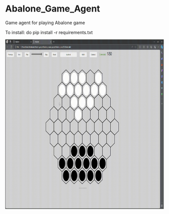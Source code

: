 # Abalone_Game_Agent
Game agent for playing Abalone game

To install: do pip install -r requirements.txt

<p align="center">
  <img src="my_player_1_vs_my_player_1.gif" alt="Segmentation Output" width="720" height="540"/>
</p>
